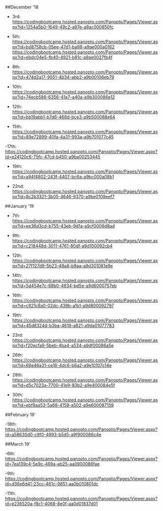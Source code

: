 ##December ’18

- 3rd: https://codingbootcamp.hosted.panopto.com/Panopto/Pages/Viewer.aspx?id=1254a5b0-1649-49c2-a97e-a9ac000850fc

- 5th: https://codingbootcamp.hosted.panopto.com/Panopto/Pages/Viewer.aspx?id=bd8758cb-05ee-47d1-ba98-a9ae000a0162
https://codingbootcamp.hosted.panopto.com/Panopto/Pages/Viewer.aspx?id=ebdc04e5-fb40-4921-b81c-a9ae0027fb4f

- 8th: https://codingbootcamp.hosted.panopto.com/Panopto/Pages/Viewer.aspx?id=474d2a17-9551-4b34-abb2-a9b00106eb79

- 10th: https://codingbootcamp.hosted.panopto.com/Panopto/Pages/Viewer.aspx?id=74ecb586-6356-41e7-a40a-a9b300086e12

- 12th: https://codingbootcamp.hosted.panopto.com/Panopto/Pages/Viewer.aspx?id=bb19abb1-b7d6-468d-bce3-a9b500088e64

- 15th: https://codingbootcamp.hosted.panopto.com/Panopto/Pages/Viewer.aspx?id=89e72899-40fa-4a31-993a-a9b701077c45

-17th: https://codingbootcamp.hosted.panopto.com/Panopto/Pages/Viewer.aspx?id=e24120c6-75fc-47cd-b450-a9ba00253445

- 19th: https://codingbootcamp.hosted.panopto.com/Panopto/Pages/Viewer.aspx?id=a94f4802-243f-4407-bc6a-a9bc000a08b1

- 22nd: https://codingbootcamp.hosted.panopto.com/Panopto/Pages/Viewer.aspx?id=8c2b3321-3b05-4646-9370-a9be0109eef7



##January ’19

- 7th: https://codingbootcamp.hosted.panopto.com/Panopto/Pages/Viewer.aspx?id=ee36d3cd-b755-43eb-9d1a-a9cf0006d8ad

- 9th: https://codingbootcamp.hosted.panopto.com/Panopto/Pages/Viewer.aspx?id=c218448d-3011-4761-80df-a9d100092cb4

- 12th: https://codingbootcamp.hosted.panopto.com/Panopto/Pages/Viewer.aspx?id=27f127d9-5b23-48a8-b9aa-a9d301081e9e

- 14th: https://codingbootcamp.hosted.panopto.com/Panopto/Pages/Viewer.aspx?id=5d454e7c-68b0-4634-bd5e-a9d6000757eb

- 16th: https://codingbootcamp.hosted.panopto.com/Panopto/Pages/Viewer.aspx?id=c921c8a0-02dc-439b-a1b1-a9d800092797

- 19th: https://codingbootcamp.hosted.panopto.com/Panopto/Pages/Viewer.aspx?id=45d8324d-b3ba-4619-a821-a9da01077783

- 23rd: https://codingbootcamp.hosted.panopto.com/Panopto/Pages/Viewer.aspx?id=f20ecfa9-5beb-4ba4-a534-a9df00086a5e

- 26th: https://codingbootcamp.hosted.panopto.com/Panopto/Pages/Viewer.aspx?id=66e46a31-ce18-4dc6-b6a2-a9e10107c14e

- 28th: https://codingbootcamp.hosted.panopto.com/Panopto/Pages/Viewer.aspx?id=d5c7023a-7700-41e9-83b2-a9e400084e5f

- 30th: https://codingbootcamp.hosted.panopto.com/Panopto/Pages/Viewer.aspx?id=ebf9aa53-5a68-4159-a502-a9e600087159


##February 19’

-18th: https://codingbootcamp.hosted.panopto.com/Panopto/Pages/Viewer.aspx?id=a58630d0-c9f0-4993-b5d5-a9f900086c4e


##March 19'

-6th: https://codingbootcamp.hosted.panopto.com/Panopto/Pages/Viewer.aspx?id=7ea139c4-5e9c-469a-ab25-aa0900086fae

-9th: https://codingbootcamp.hosted.panopto.com/Panopto/Pages/Viewer.aspx?id=d36e6d41-23cc-461c-9851-aa0b010801dc

-11th: https://codingbootcamp.hosted.panopto.com/Panopto/Pages/Viewer.aspx?id=e236520a-f8c1-4068-8e0f-aa0d01837d01